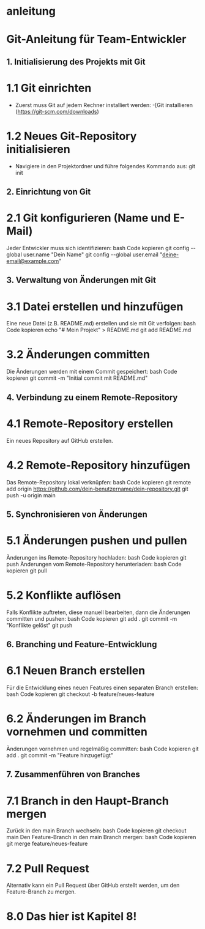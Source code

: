 # anleitung

# Git-Anleitung für Team-Entwickler


## 1. Initialisierung des Projekts mit Git

# 1.1 Git einrichten
- Zuerst muss Git auf jedem Rechner installiert werden:
  -[Git installieren (https://git-scm.com/downloads)

# 1.2 Neues Git-Repository initialisieren
- Navigiere in den Projektordner und führe folgendes Kommando aus:
  git init

## 2. Einrichtung von Git

# 2.1 Git konfigurieren (Name und E-Mail)
Jeder Entwickler muss sich identifizieren:
bash
Code kopieren
git config --global user.name "Dein Name"
git config --global user.email "deine-email@example.com"

## 3. Verwaltung von Änderungen mit Git

# 3.1 Datei erstellen und hinzufügen
Eine neue Datei (z.B. README.md) erstellen und sie mit Git verfolgen:
bash
Code kopieren
echo "# Mein Projekt" > README.md
git add README.md

# 3.2 Änderungen committen
Die Änderungen werden mit einem Commit gespeichert:
bash
Code kopieren
git commit -m "Initial commit mit README.md"

## 4. Verbindung zu einem Remote-Repository

# 4.1 Remote-Repository erstellen
Ein neues Repository auf GitHub erstellen.

# 4.2 Remote-Repository hinzufügen
Das Remote-Repository lokal verknüpfen:
bash
Code kopieren
git remote add origin https://github.com/dein-benutzername/dein-repository.git
git push -u origin main

## 5. Synchronisieren von Änderungen

# 5.1 Änderungen pushen und pullen
Änderungen ins Remote-Repository hochladen:
bash
Code kopieren
git push
Änderungen vom Remote-Repository herunterladen:
bash
Code kopieren
git pull

# 5.2 Konflikte auflösen
Falls Konflikte auftreten, diese manuell bearbeiten, dann die Änderungen committen und pushen:
bash
Code kopieren
git add .
git commit -m "Konflikte gelöst"
git push

## 6. Branching und Feature-Entwicklung

# 6.1 Neuen Branch erstellen
Für die Entwicklung eines neuen Features einen separaten Branch erstellen:
bash
Code kopieren
git checkout -b feature/neues-feature

# 6.2 Änderungen im Branch vornehmen und committen
Änderungen vornehmen und regelmäßig committen:
bash
Code kopieren
git add .
git commit -m "Feature hinzugefügt"

## 7. Zusammenführen von Branches

# 7.1 Branch in den Haupt-Branch mergen
Zurück in den main Branch wechseln:
bash
Code kopieren
git checkout main
Den Feature-Branch in den main Branch mergen:
bash
Code kopieren
git merge feature/neues-feature

# 7.2 Pull Request 
Alternativ kann ein Pull Request über GitHub erstellt werden, um den Feature-Branch zu mergen.
 
# 8.0 Das hier ist Kapitel 8!
